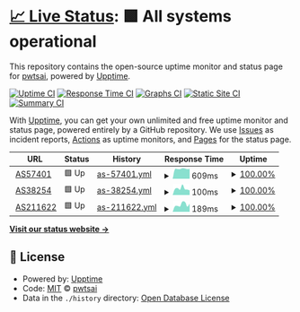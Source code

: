 # [📈 Live Status](https://pwtsai.github.io): <!--live status--> **🟩 All systems operational**

This repository contains the open-source uptime monitor and status page for [pwtsai](https://pwtsai.github.io/), powered by [Upptime](https://github.com/upptime/upptime).

[![Uptime CI](https://github.com/pwtsai/upptime/workflows/Uptime%20CI/badge.svg)](https://github.com/pwtsai/upptime/actions?query=workflow%3A%22Uptime+CI%22)
[![Response Time CI](https://github.com/pwtsai/upptime/workflows/Response%20Time%20CI/badge.svg)](https://github.com/pwtsai/upptime/actions?query=workflow%3A%22Response+Time+CI%22)
[![Graphs CI](https://github.com/pwtsai/upptime/workflows/Graphs%20CI/badge.svg)](https://github.com/pwtsai/upptime/actions?query=workflow%3A%22Graphs+CI%22)
[![Static Site CI](https://github.com/pwtsai/upptime/workflows/Static%20Site%20CI/badge.svg)](https://github.com/pwtsai/upptime/actions?query=workflow%3A%22Static+Site+CI%22)
[![Summary CI](https://github.com/pwtsai/upptime/workflows/Summary%20CI/badge.svg)](https://github.com/pwtsai/upptime/actions?query=workflow%3A%22Summary+CI%22)

With [Upptime](https://upptime.js.org), you can get your own unlimited and free uptime monitor and status page, powered entirely by a GitHub repository. We use [Issues](https://github.com/pwtsai/upptime/issues) as incident reports, [Actions](https://github.com/pwtsai/upptime/actions) as uptime monitors, and [Pages](https://pwtsai.github.io) for the status page.

<!--start: status pages-->
<!-- This summary is generated by Upptime (https://github.com/upptime/upptime) -->
<!-- Do not edit this manually, your changes will be overwritten -->
<!-- prettier-ignore -->
| URL | Status | History | Response Time | Uptime |
| --- | ------ | ------- | ------------- | ------ |
| <img alt="" src="https://favicons.githubusercontent.com/peering.oftein.net" height="13"> [AS57401](https://peering.oftein.net) | 🟩 Up | [as-57401.yml](https://github.com/pwtsai/upptime/commits/HEAD/history/as-57401.yml) | <details><summary><img alt="Response time graph" src="./graphs/as-57401/response-time-week.png" height="20"> 609ms</summary><br><a href="https://pwtsai.github.io/history/as-57401"><img alt="Response time 538" src="https://img.shields.io/endpoint?url=https%3A%2F%2Fraw.githubusercontent.com%2Fpwtsai%2Fupptime%2FHEAD%2Fapi%2Fas-57401%2Fresponse-time.json"></a><br><a href="https://pwtsai.github.io/history/as-57401"><img alt="24-hour response time 608" src="https://img.shields.io/endpoint?url=https%3A%2F%2Fraw.githubusercontent.com%2Fpwtsai%2Fupptime%2FHEAD%2Fapi%2Fas-57401%2Fresponse-time-day.json"></a><br><a href="https://pwtsai.github.io/history/as-57401"><img alt="7-day response time 609" src="https://img.shields.io/endpoint?url=https%3A%2F%2Fraw.githubusercontent.com%2Fpwtsai%2Fupptime%2FHEAD%2Fapi%2Fas-57401%2Fresponse-time-week.json"></a><br><a href="https://pwtsai.github.io/history/as-57401"><img alt="30-day response time 559" src="https://img.shields.io/endpoint?url=https%3A%2F%2Fraw.githubusercontent.com%2Fpwtsai%2Fupptime%2FHEAD%2Fapi%2Fas-57401%2Fresponse-time-month.json"></a><br><a href="https://pwtsai.github.io/history/as-57401"><img alt="1-year response time 538" src="https://img.shields.io/endpoint?url=https%3A%2F%2Fraw.githubusercontent.com%2Fpwtsai%2Fupptime%2FHEAD%2Fapi%2Fas-57401%2Fresponse-time-year.json"></a></details> | <details><summary><a href="https://pwtsai.github.io/history/as-57401">100.00%</a></summary><a href="https://pwtsai.github.io/history/as-57401"><img alt="All-time uptime 100.00%" src="https://img.shields.io/endpoint?url=https%3A%2F%2Fraw.githubusercontent.com%2Fpwtsai%2Fupptime%2FHEAD%2Fapi%2Fas-57401%2Fuptime.json"></a><br><a href="https://pwtsai.github.io/history/as-57401"><img alt="24-hour uptime 100.00%" src="https://img.shields.io/endpoint?url=https%3A%2F%2Fraw.githubusercontent.com%2Fpwtsai%2Fupptime%2FHEAD%2Fapi%2Fas-57401%2Fuptime-day.json"></a><br><a href="https://pwtsai.github.io/history/as-57401"><img alt="7-day uptime 100.00%" src="https://img.shields.io/endpoint?url=https%3A%2F%2Fraw.githubusercontent.com%2Fpwtsai%2Fupptime%2FHEAD%2Fapi%2Fas-57401%2Fuptime-week.json"></a><br><a href="https://pwtsai.github.io/history/as-57401"><img alt="30-day uptime 100.00%" src="https://img.shields.io/endpoint?url=https%3A%2F%2Fraw.githubusercontent.com%2Fpwtsai%2Fupptime%2FHEAD%2Fapi%2Fas-57401%2Fuptime-month.json"></a><br><a href="https://pwtsai.github.io/history/as-57401"><img alt="1-year uptime 100.00%" src="https://img.shields.io/endpoint?url=https%3A%2F%2Fraw.githubusercontent.com%2Fpwtsai%2Fupptime%2FHEAD%2Fapi%2Fas-57401%2Fuptime-year.json"></a></details>
| <img alt="" src="https://favicons.githubusercontent.com/connect.itlab.cc" height="13"> [AS38254](https://connect.itlab.cc) | 🟩 Up | [as-38254.yml](https://github.com/pwtsai/upptime/commits/HEAD/history/as-38254.yml) | <details><summary><img alt="Response time graph" src="./graphs/as-38254/response-time-week.png" height="20"> 100ms</summary><br><a href="https://pwtsai.github.io/history/as-38254"><img alt="Response time 101" src="https://img.shields.io/endpoint?url=https%3A%2F%2Fraw.githubusercontent.com%2Fpwtsai%2Fupptime%2FHEAD%2Fapi%2Fas-38254%2Fresponse-time.json"></a><br><a href="https://pwtsai.github.io/history/as-38254"><img alt="24-hour response time 72" src="https://img.shields.io/endpoint?url=https%3A%2F%2Fraw.githubusercontent.com%2Fpwtsai%2Fupptime%2FHEAD%2Fapi%2Fas-38254%2Fresponse-time-day.json"></a><br><a href="https://pwtsai.github.io/history/as-38254"><img alt="7-day response time 100" src="https://img.shields.io/endpoint?url=https%3A%2F%2Fraw.githubusercontent.com%2Fpwtsai%2Fupptime%2FHEAD%2Fapi%2Fas-38254%2Fresponse-time-week.json"></a><br><a href="https://pwtsai.github.io/history/as-38254"><img alt="30-day response time 105" src="https://img.shields.io/endpoint?url=https%3A%2F%2Fraw.githubusercontent.com%2Fpwtsai%2Fupptime%2FHEAD%2Fapi%2Fas-38254%2Fresponse-time-month.json"></a><br><a href="https://pwtsai.github.io/history/as-38254"><img alt="1-year response time 101" src="https://img.shields.io/endpoint?url=https%3A%2F%2Fraw.githubusercontent.com%2Fpwtsai%2Fupptime%2FHEAD%2Fapi%2Fas-38254%2Fresponse-time-year.json"></a></details> | <details><summary><a href="https://pwtsai.github.io/history/as-38254">100.00%</a></summary><a href="https://pwtsai.github.io/history/as-38254"><img alt="All-time uptime 100.00%" src="https://img.shields.io/endpoint?url=https%3A%2F%2Fraw.githubusercontent.com%2Fpwtsai%2Fupptime%2FHEAD%2Fapi%2Fas-38254%2Fuptime.json"></a><br><a href="https://pwtsai.github.io/history/as-38254"><img alt="24-hour uptime 100.00%" src="https://img.shields.io/endpoint?url=https%3A%2F%2Fraw.githubusercontent.com%2Fpwtsai%2Fupptime%2FHEAD%2Fapi%2Fas-38254%2Fuptime-day.json"></a><br><a href="https://pwtsai.github.io/history/as-38254"><img alt="7-day uptime 100.00%" src="https://img.shields.io/endpoint?url=https%3A%2F%2Fraw.githubusercontent.com%2Fpwtsai%2Fupptime%2FHEAD%2Fapi%2Fas-38254%2Fuptime-week.json"></a><br><a href="https://pwtsai.github.io/history/as-38254"><img alt="30-day uptime 100.00%" src="https://img.shields.io/endpoint?url=https%3A%2F%2Fraw.githubusercontent.com%2Fpwtsai%2Fupptime%2FHEAD%2Fapi%2Fas-38254%2Fuptime-month.json"></a><br><a href="https://pwtsai.github.io/history/as-38254"><img alt="1-year uptime 100.00%" src="https://img.shields.io/endpoint?url=https%3A%2F%2Fraw.githubusercontent.com%2Fpwtsai%2Fupptime%2FHEAD%2Fapi%2Fas-38254%2Fuptime-year.json"></a></details>
| <img alt="" src="https://favicons.githubusercontent.com/network.pwtsai.im" height="13"> [AS211622](https://network.pwtsai.im/) | 🟩 Up | [as-211622.yml](https://github.com/pwtsai/upptime/commits/HEAD/history/as-211622.yml) | <details><summary><img alt="Response time graph" src="./graphs/as-211622/response-time-week.png" height="20"> 189ms</summary><br><a href="https://pwtsai.github.io/history/as-211622"><img alt="Response time 201" src="https://img.shields.io/endpoint?url=https%3A%2F%2Fraw.githubusercontent.com%2Fpwtsai%2Fupptime%2FHEAD%2Fapi%2Fas-211622%2Fresponse-time.json"></a><br><a href="https://pwtsai.github.io/history/as-211622"><img alt="24-hour response time 210" src="https://img.shields.io/endpoint?url=https%3A%2F%2Fraw.githubusercontent.com%2Fpwtsai%2Fupptime%2FHEAD%2Fapi%2Fas-211622%2Fresponse-time-day.json"></a><br><a href="https://pwtsai.github.io/history/as-211622"><img alt="7-day response time 189" src="https://img.shields.io/endpoint?url=https%3A%2F%2Fraw.githubusercontent.com%2Fpwtsai%2Fupptime%2FHEAD%2Fapi%2Fas-211622%2Fresponse-time-week.json"></a><br><a href="https://pwtsai.github.io/history/as-211622"><img alt="30-day response time 204" src="https://img.shields.io/endpoint?url=https%3A%2F%2Fraw.githubusercontent.com%2Fpwtsai%2Fupptime%2FHEAD%2Fapi%2Fas-211622%2Fresponse-time-month.json"></a><br><a href="https://pwtsai.github.io/history/as-211622"><img alt="1-year response time 201" src="https://img.shields.io/endpoint?url=https%3A%2F%2Fraw.githubusercontent.com%2Fpwtsai%2Fupptime%2FHEAD%2Fapi%2Fas-211622%2Fresponse-time-year.json"></a></details> | <details><summary><a href="https://pwtsai.github.io/history/as-211622">100.00%</a></summary><a href="https://pwtsai.github.io/history/as-211622"><img alt="All-time uptime 100.00%" src="https://img.shields.io/endpoint?url=https%3A%2F%2Fraw.githubusercontent.com%2Fpwtsai%2Fupptime%2FHEAD%2Fapi%2Fas-211622%2Fuptime.json"></a><br><a href="https://pwtsai.github.io/history/as-211622"><img alt="24-hour uptime 100.00%" src="https://img.shields.io/endpoint?url=https%3A%2F%2Fraw.githubusercontent.com%2Fpwtsai%2Fupptime%2FHEAD%2Fapi%2Fas-211622%2Fuptime-day.json"></a><br><a href="https://pwtsai.github.io/history/as-211622"><img alt="7-day uptime 100.00%" src="https://img.shields.io/endpoint?url=https%3A%2F%2Fraw.githubusercontent.com%2Fpwtsai%2Fupptime%2FHEAD%2Fapi%2Fas-211622%2Fuptime-week.json"></a><br><a href="https://pwtsai.github.io/history/as-211622"><img alt="30-day uptime 100.00%" src="https://img.shields.io/endpoint?url=https%3A%2F%2Fraw.githubusercontent.com%2Fpwtsai%2Fupptime%2FHEAD%2Fapi%2Fas-211622%2Fuptime-month.json"></a><br><a href="https://pwtsai.github.io/history/as-211622"><img alt="1-year uptime 100.00%" src="https://img.shields.io/endpoint?url=https%3A%2F%2Fraw.githubusercontent.com%2Fpwtsai%2Fupptime%2FHEAD%2Fapi%2Fas-211622%2Fuptime-year.json"></a></details>

<!--end: status pages-->

[**Visit our status website →**](https://pwtsai.github.io)

## 📄 License

- Powered by: [Upptime](https://github.com/upptime/upptime)
- Code: [MIT](./LICENSE) © [pwtsai](https://pwtsai.github.io/)
- Data in the `./history` directory: [Open Database License](https://opendatacommons.org/licenses/odbl/1-0/)
